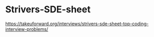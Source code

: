 # Strivers-SDE-sheet
https://takeuforward.org/interviews/strivers-sde-sheet-top-coding-interview-problems/
